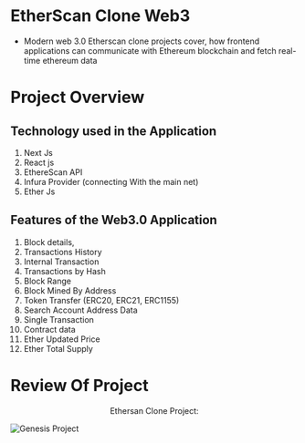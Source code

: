 # EtherScan Clone Web3

- Modern web 3.0 Etherscan clone projects cover, how frontend applications can communicate with Ethereum blockchain and fetch real-time ethereum data

# Project Overview

## Technology used in the Application

1. Next Js
2. React js
3. EthereScan API
4. Infura Provider (connecting With the main net)
5. Ether Js

## Features of the Web3.0 Application

1. Block details,
2. Transactions History
3. Internal Transaction
4. Transactions by Hash
5. Block Range
6. Block Mined By Address
7. Token Transfer (ERC20, ERC21, ERC1155)
8. Search Account Address Data
9. Single Transaction
10. Contract data
11. Ether Updated Price
12. Ether Total Supply

# Review Of Project

<center><figcaption>Ethersan Clone Project: </figcaption></center>

![Genesis Project](./public/review/Review.gif)
